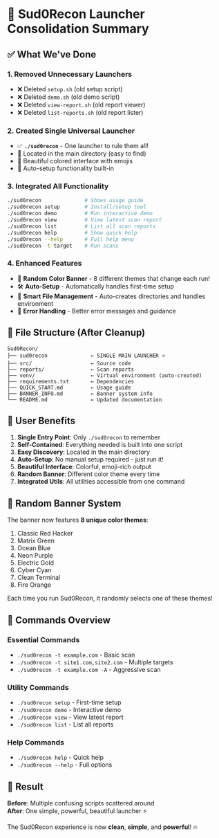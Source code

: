 # 🎯 Sud0Recon Launcher Consolidation Summary

## ✅ What We've Done

### 1. **Removed Unnecessary Launchers**
- ❌ Deleted `setup.sh` (old setup script)
- ❌ Deleted `demo.sh` (old demo script)  
- ❌ Deleted `view-report.sh` (old report viewer)
- ❌ Deleted `list-reports.sh` (old report lister)

### 2. **Created Single Universal Launcher**
- ✅ **`./sud0recon`** - One launcher to rule them all!
- 📍 Located in the main directory (easy to find)
- 🎨 Beautiful colored interface with emojis
- 🔧 Auto-setup functionality built-in

### 3. **Integrated All Functionality**
```bash
./sud0recon              # Shows usage guide
./sud0recon setup        # Install/setup tool  
./sud0recon demo         # Run interactive demo
./sud0recon view         # View latest scan report
./sud0recon list         # List all scan reports
./sud0recon help         # Show quick help
./sud0recon --help       # Full help menu
./sud0recon -t target    # Run scans
```

### 4. **Enhanced Features**
- 🌈 **Random Color Banner** - 8 different themes that change each run!
- 🛠️ **Auto-Setup** - Automatically handles first-time setup
- 📁 **Smart File Management** - Auto-creates directories and handles environment
- 🎯 **Error Handling** - Better error messages and guidance

## 📁 File Structure (After Cleanup)

```
Sud0Recon/
├── sud0recon              ← SINGLE MAIN LAUNCHER ⭐
├── src/                   ← Source code
├── reports/               ← Scan reports
├── venv/                  ← Virtual environment (auto-created)
├── requirements.txt       ← Dependencies
├── QUICK_START.md         ← Usage guide
├── BANNER_INFO.md         ← Banner system info
└── README.md              ← Updated documentation
```

## 🚀 User Benefits

1. **Single Entry Point**: Only `./sud0recon` to remember
2. **Self-Contained**: Everything needed is built into one script
3. **Easy Discovery**: Located in the main directory
4. **Auto-Setup**: No manual setup required - just run it!
5. **Beautiful Interface**: Colorful, emoji-rich output
6. **Random Banner**: Different color theme every time
7. **Integrated Utils**: All utilities accessible from one command

## 🎨 Random Banner System

The banner now features **8 unique color themes**:
1. Classic Red Hacker
2. Matrix Green  
3. Ocean Blue
4. Neon Purple
5. Electric Gold
6. Cyber Cyan
7. Clean Terminal
8. Fire Orange

Each time you run Sud0Recon, it randomly selects one of these themes!

## 🔧 Commands Overview

### Essential Commands
- `./sud0recon -t example.com` - Basic scan
- `./sud0recon -t site1.com,site2.com` - Multiple targets
- `./sud0recon -t example.com -A` - Aggressive scan

### Utility Commands  
- `./sud0recon setup` - First-time setup
- `./sud0recon demo` - Interactive demo
- `./sud0recon view` - View latest report
- `./sud0recon list` - List all reports

### Help Commands
- `./sud0recon help` - Quick help
- `./sud0recon --help` - Full options

## 🎯 Result

**Before**: Multiple confusing scripts scattered around  
**After**: One simple, powerful, beautiful launcher ⚡

The Sud0Recon experience is now **clean**, **simple**, and **powerful**! 🔥
